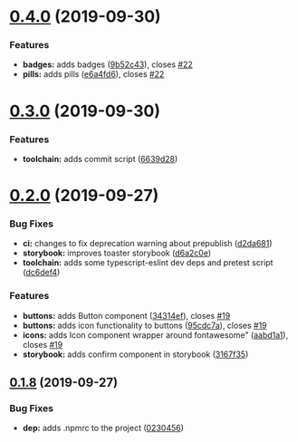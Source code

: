 # [0.4.0](https://github.com/HospitalRun/components/compare/v0.3.0...v0.4.0) (2019-09-30)


### Features

* **badges:** adds badges ([9b52c43](https://github.com/HospitalRun/components/commit/9b52c43)), closes [#22](https://github.com/HospitalRun/components/issues/22)
* **pills:** adds pills ([e6a4fd6](https://github.com/HospitalRun/components/commit/e6a4fd6)), closes [#22](https://github.com/HospitalRun/components/issues/22)

# [0.3.0](https://github.com/HospitalRun/components/compare/v0.2.0...v0.3.0) (2019-09-30)


### Features

* **toolchain:** adds commit script ([6639d28](https://github.com/HospitalRun/components/commit/6639d28))

# [0.2.0](https://github.com/HospitalRun/components/compare/v0.1.8...v0.2.0) (2019-09-27)


### Bug Fixes

* **ci:** changes to fix deprecation warning about prepublish ([d2da681](https://github.com/HospitalRun/components/commit/d2da681))
* **storybook:** improves toaster storybook ([d6a2c0e](https://github.com/HospitalRun/components/commit/d6a2c0e))
* **toolchain:** adds some typescript-eslint dev deps and pretest script ([dc6def4](https://github.com/HospitalRun/components/commit/dc6def4))


### Features

* **buttons:** adds Button component ([34314ef](https://github.com/HospitalRun/components/commit/34314ef)), closes [#19](https://github.com/HospitalRun/components/issues/19)
* **buttons:** adds icon functionality to buttons ([95cdc7a](https://github.com/HospitalRun/components/commit/95cdc7a)), closes [#19](https://github.com/HospitalRun/components/issues/19)
* **icons:** adds Icon component wrapper around fontawesome" ([aabd1a1](https://github.com/HospitalRun/components/commit/aabd1a1)), closes [#19](https://github.com/HospitalRun/components/issues/19)
* **storybook:** adds confirm component in storybook ([3167f35](https://github.com/HospitalRun/components/commit/3167f35))

## [0.1.8](https://github.com/HospitalRun/components/compare/v0.1.7...v0.1.8) (2019-09-27)


### Bug Fixes

* **dep:** adds .npmrc to the project ([0230456](https://github.com/HospitalRun/components/commit/0230456))

